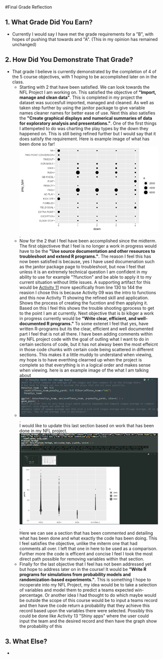 #Final Grade Reflection
## 1. What Grade Did You Earn?
- Currently I would say I have met the grade requirements for a "B", with hopes of pushing that towards and "A". (This in my opinion has remained unchanged)
## 2. How Did You Demonstrate That Grade?
- That grade I believe is currently demonstrated by the completion of 4 of the 5 course objectives, with 1 hoping to be accomplished later on in the class.
  - Starting with 2 that have been satisfied. We can look towards the NFL Project I am working on. This satisfied the objective of **"Import, manage and clean data"**. This is completed in my project the dataset was succesfull imported, managed and cleaned. As well as taken step further by using the janitor package to give variable names cleaner names for better ease of use. Next this also satisfies the **"Create graphical displays and numerical summaries of data for exploratory analysis and presentations."**. One of the first things I attempeted to do was charting the play types by the down they happened on. This is still being refined further but I would say that it does satisfy the requirement. Here is example image of what has been done so far! ![alt text](MidtermImage.png "Title").
  - Now for the 2 that I feel have been accomplished since the midterm. The first objectiveve that I feel is no longer a work in progress would have to be the **"Use source documentation and other resources to troubleshoot and extend R programs."**. The reason I feel this has now been satisfied is because, yes I have used documenation such as the janitor package page to troubleshoot, but now I feel that unless it is an extremely technical question I am confident in my ability to use for example "?function" and be able to apply it to my current situation without little issues. A supporting artifact for this would be [Activity 11](https://github.com/JADunivan5/activity11-simulation/blob/main/activity11-simulation.Rmd) more specifically from line 130 to 144 the reasion I chose this is because Activity 09 was the intro to functions and this now Activity 11 showing the refined skill and application. Shows the process of creating the fucntion and then applying it. Based on this I feel this shows the trouble shooting gprocess to get to the point I am at currently. Next objective that is bi kibger a  work in progress currently would be **"Write clear, efficient, and well-documented R programs."** To some extenet I feel that yes, have written R-programs but its the clear, efficient and well documented part I feel that is not all there. I have been adding comments within my NFL project code with the goal of outling what I want to do in certain sections of code, but it has not alwasy been the most effeicnt in those code chunks with certain code being scattered in different sections. This makes it a little muddy to understand when viewing, my hope is to have everthing clearned up when the project is complete so that everything is in a logical order and makes sense when viewing. here is an example image of the what I am talking about 
  - ![alt text](Chaos.png "title").  
I would like to update this last section based on work that has been done in my NFL project.
![alt text](Clean.png "title").  
Here we can see a section that has been commented and detailing what has been done and what exactly the code has been doing. This I feel satisfies the objective, unlike the miterm one that had comments all over. I left that one in here to be used as a comparison. Further more the code is efficent and concise I feel I took the most direct path possible for removing variables within that section.
  - Finally for the last objective that I feel has not been addressed yet but hope to address later on in the course! It would be **"Write R programs for simulations from probability models and randomization-based experiments."**. This is something I hope to incoperate into my NFL Project, my idea would be to take a selection of variables and model them to predict a teams expected win-percentage. Or another idea I had thought to do which maybe would be outside the scope of this course would be to input a teams record and then have the code return a probability that they achieve this record based upon the variables there were selected. Possibly this could be done like Activity 13 "Shiny apps" where the user could input the team and the desired record and then have the graph show the probability of this

## 3. What Else?
- 
